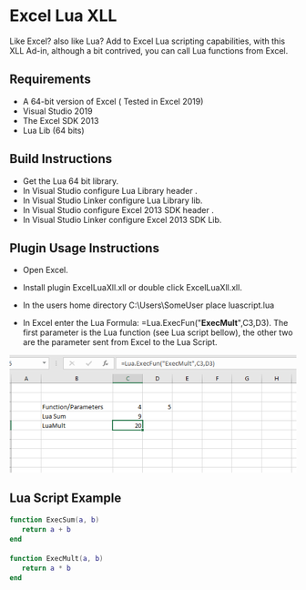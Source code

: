 # Excel Lua XLL

Like Excel? also like Lua? Add to Excel Lua scripting capabilities, with this XLL Ad-in, although a bit contrived, you can call  Lua functions from Excel.

## Requirements

* A 64-bit version of Excel ( Tested in Excel 2019)
* Visual Studio 2019
* The Excel SDK 2013
* Lua Lib (64 bits)

## Build  Instructions

- Get the Lua 64 bit library.
- In Visual Studio  configure Lua Library header .
- In Visual Studio  Linker configure Lua Library lib. 
- In Visual Studio  configure Excel 2013 SDK header .
- In Visual Studio  Linker configure Excel 2013 SDK Lib. 

## Plugin Usage Instructions

- Open Excel.

- Install plugin ExcelLuaXll.xll or double click ExcelLuaXll.xll.

- In the users home directory C:\Users\SomeUser place luascript.lua

- In Excel enter the Lua Formula: =Lua.ExecFun("**ExecMult**",C3,D3). The first parameter is the Lua function (see Lua script bellow), the other two are the parameter sent from Excel to the Lua Script.

 ![](AnciliaryFiles/image-1.png)
  

## Lua Script Example



```lua
function ExecSum(a, b)
   return a + b
end

function ExecMult(a, b)
   return a * b
end
```
